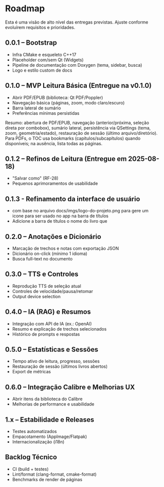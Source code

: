 # Roadmap

Esta é uma visão de alto nível das entregas previstas. Ajuste conforme evoluírem requisitos e prioridades.

## 0.0.1 – Bootstrap
- Infra CMake e esqueleto C++17
- Placeholder com/sem Qt (Widgets)
- Pipeline de documentação com Doxygen (tema, sidebar, busca)
- Logo e estilo custom de docs

## 0.1.0 – MVP Leitura Básica (Entregue na v0.1.0)
- Abrir PDF/EPUB (biblioteca: Qt PDF/Poppler)
- Navegação básica (páginas, zoom, modo claro/escuro)
- Barra lateral de sumário
- Preferências mínimas persistidas
  
Resumo: abertura de PDF/EPUB, navegação (anterior/próxima, seleção direta por combobox), sumário lateral, persistência via QSettings (tema, zoom, geometria/estado), restauração de sessão (último arquivo/diretório). Para PDFs, o TOC usa bookmarks (capítulos/subcapítulos) quando disponíveis; na ausência, lista todas as páginas.

## 0.1.2 – Refinos de Leitura (Entregue em 2025-08-18)
- "Salvar como" (RF-28)
- Pequenos aprimoramentos de usabilidade

## 0.1.3 - Refinamento da interface de usuário
- com base no arquivo docs/imgs/logo-do-projeto.png para gere um icone para ser usado no app na barra de títulos
- Adicione a barra de títulos o nome do livro que

## 0.2.0 – Anotações e Dicionário
- Marcação de trechos e notas com exportação JSON
- Dicionário on-click (mínimo 1 idioma)
- Busca full-text no documento

## 0.3.0 – TTS e Controles
- Reprodução TTS de seleção atual
- Controles de velocidade/pausa/retomar
- Output device selection

## 0.4.0 – IA (RAG) e Resumos
- Integração com API de IA (ex.: OpenAI)
- Resumo e explicação de trechos selecionados
- Histórico de prompts e respostas

## 0.5.0 – Estatísticas e Sessões
- Tempo ativo de leitura, progresso, sessões
- Restauração de sessão (últimos livros abertos)
- Export de métricas

## 0.6.0 – Integração Calibre e Melhorias UX
- Abrir itens da biblioteca do Calibre
- Melhorias de performance e usabilidade

## 1.x – Estabilidade e Releases
- Testes automatizados
- Empacotamento (AppImage/Flatpak)
- Internacionalização (i18n)

## Backlog Técnico
- CI (build + testes)
- Lint/format (clang-format, cmake-format)
- Benchmarks de render de páginas
